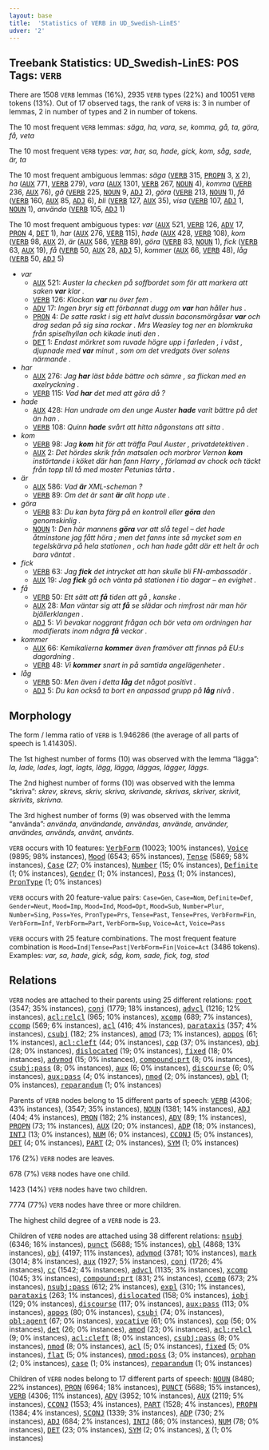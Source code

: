 ```yaml
---
layout: base
title:  'Statistics of VERB in UD_Swedish-LinES'
udver: '2'
---
```


## Treebank Statistics: UD_Swedish-LinES: POS Tags: `VERB`

There are 1508 `VERB` lemmas (16%), 2935 `VERB` types (22%) and 10051 `VERB` tokens (13%).
Out of 17 observed tags, the rank of `VERB` is: 3 in number of lemmas, 2 in number of types and 2 in number of tokens.

The 10 most frequent `VERB` lemmas: <em>säga, ha, vara, se, komma, gå, ta, göra, få, veta</em>

The 10 most frequent `VERB` types:  <em>var, har, sa, hade, gick, kom, såg, sade, är, ta</em>

The 10 most frequent ambiguous lemmas: <em>säga</em> (<tt><a href="sv_lines-pos-VERB.html">VERB</a></tt> 315, <tt><a href="sv_lines-pos-PROPN.html">PROPN</a></tt> 3, <tt><a href="sv_lines-pos-X.html">X</a></tt> 2), <em>ha</em> (<tt><a href="sv_lines-pos-AUX.html">AUX</a></tt> 771, <tt><a href="sv_lines-pos-VERB.html">VERB</a></tt> 279), <em>vara</em> (<tt><a href="sv_lines-pos-AUX.html">AUX</a></tt> 1301, <tt><a href="sv_lines-pos-VERB.html">VERB</a></tt> 267, <tt><a href="sv_lines-pos-NOUN.html">NOUN</a></tt> 4), <em>komma</em> (<tt><a href="sv_lines-pos-VERB.html">VERB</a></tt> 236, <tt><a href="sv_lines-pos-AUX.html">AUX</a></tt> 76), <em>gå</em> (<tt><a href="sv_lines-pos-VERB.html">VERB</a></tt> 225, <tt><a href="sv_lines-pos-NOUN.html">NOUN</a></tt> 9, <tt><a href="sv_lines-pos-ADJ.html">ADJ</a></tt> 2), <em>göra</em> (<tt><a href="sv_lines-pos-VERB.html">VERB</a></tt> 213, <tt><a href="sv_lines-pos-NOUN.html">NOUN</a></tt> 1), <em>få</em> (<tt><a href="sv_lines-pos-VERB.html">VERB</a></tt> 160, <tt><a href="sv_lines-pos-AUX.html">AUX</a></tt> 85, <tt><a href="sv_lines-pos-ADJ.html">ADJ</a></tt> 6), <em>bli</em> (<tt><a href="sv_lines-pos-VERB.html">VERB</a></tt> 127, <tt><a href="sv_lines-pos-AUX.html">AUX</a></tt> 35), <em>visa</em> (<tt><a href="sv_lines-pos-VERB.html">VERB</a></tt> 107, <tt><a href="sv_lines-pos-ADJ.html">ADJ</a></tt> 1, <tt><a href="sv_lines-pos-NOUN.html">NOUN</a></tt> 1), <em>använda</em> (<tt><a href="sv_lines-pos-VERB.html">VERB</a></tt> 105, <tt><a href="sv_lines-pos-ADJ.html">ADJ</a></tt> 1)

The 10 most frequent ambiguous types:  <em>var</em> (<tt><a href="sv_lines-pos-AUX.html">AUX</a></tt> 521, <tt><a href="sv_lines-pos-VERB.html">VERB</a></tt> 126, <tt><a href="sv_lines-pos-ADV.html">ADV</a></tt> 17, <tt><a href="sv_lines-pos-PRON.html">PRON</a></tt> 4, <tt><a href="sv_lines-pos-DET.html">DET</a></tt> 1), <em>har</em> (<tt><a href="sv_lines-pos-AUX.html">AUX</a></tt> 276, <tt><a href="sv_lines-pos-VERB.html">VERB</a></tt> 115), <em>hade</em> (<tt><a href="sv_lines-pos-AUX.html">AUX</a></tt> 428, <tt><a href="sv_lines-pos-VERB.html">VERB</a></tt> 108), <em>kom</em> (<tt><a href="sv_lines-pos-VERB.html">VERB</a></tt> 98, <tt><a href="sv_lines-pos-AUX.html">AUX</a></tt> 2), <em>är</em> (<tt><a href="sv_lines-pos-AUX.html">AUX</a></tt> 586, <tt><a href="sv_lines-pos-VERB.html">VERB</a></tt> 89), <em>göra</em> (<tt><a href="sv_lines-pos-VERB.html">VERB</a></tt> 83, <tt><a href="sv_lines-pos-NOUN.html">NOUN</a></tt> 1), <em>fick</em> (<tt><a href="sv_lines-pos-VERB.html">VERB</a></tt> 63, <tt><a href="sv_lines-pos-AUX.html">AUX</a></tt> 19), <em>få</em> (<tt><a href="sv_lines-pos-VERB.html">VERB</a></tt> 50, <tt><a href="sv_lines-pos-AUX.html">AUX</a></tt> 28, <tt><a href="sv_lines-pos-ADJ.html">ADJ</a></tt> 5), <em>kommer</em> (<tt><a href="sv_lines-pos-AUX.html">AUX</a></tt> 66, <tt><a href="sv_lines-pos-VERB.html">VERB</a></tt> 48), <em>låg</em> (<tt><a href="sv_lines-pos-VERB.html">VERB</a></tt> 50, <tt><a href="sv_lines-pos-ADJ.html">ADJ</a></tt> 5)


* <em>var</em>
  * <tt><a href="sv_lines-pos-AUX.html">AUX</a></tt> 521: <em>Auster la checken på soffbordet som för att markera att saken <b>var</b> klar .</em>
  * <tt><a href="sv_lines-pos-VERB.html">VERB</a></tt> 126: <em>Klockan <b>var</b> nu över fem .</em>
  * <tt><a href="sv_lines-pos-ADV.html">ADV</a></tt> 17: <em>Ingen bryr sig ett förbannat dugg om <b>var</b> han håller hus .</em>
  * <tt><a href="sv_lines-pos-PRON.html">PRON</a></tt> 4: <em>De satte raskt i sig ett halvt dussin baconsmörgåsar <b>var</b> och drog sedan på sig sina rockar . Mrs Weasley tog ner en blomkruka från spiselhyllan och kikade inuti den .</em>
  * <tt><a href="sv_lines-pos-DET.html">DET</a></tt> 1: <em>Endast mörkret som ruvade högre upp i farleden , i väst , djupnade med <b>var</b> minut , som om det vredgats över solens närmande .</em>
* <em>har</em>
  * <tt><a href="sv_lines-pos-AUX.html">AUX</a></tt> 276: <em>Jag <b>har</b> läst både bättre och sämre , sa flickan med en axelryckning .</em>
  * <tt><a href="sv_lines-pos-VERB.html">VERB</a></tt> 115: <em>Vad <b>har</b> det med att göra då ?</em>
* <em>hade</em>
  * <tt><a href="sv_lines-pos-AUX.html">AUX</a></tt> 428: <em>Han undrade om den unge Auster <b>hade</b> varit bättre på det än han .</em>
  * <tt><a href="sv_lines-pos-VERB.html">VERB</a></tt> 108: <em>Quinn <b>hade</b> svårt att hitta någonstans att sitta .</em>
* <em>kom</em>
  * <tt><a href="sv_lines-pos-VERB.html">VERB</a></tt> 98: <em>Jag <b>kom</b> hit för att träffa Paul Auster , privatdetektiven .</em>
  * <tt><a href="sv_lines-pos-AUX.html">AUX</a></tt> 2: <em>Det hördes skrik från matsalen och morbror Vernon <b>kom</b> instörtande i köket där han fann Harry , förlamad av chock och täckt från topp till tå med moster Petunias tårta .</em>
* <em>är</em>
  * <tt><a href="sv_lines-pos-AUX.html">AUX</a></tt> 586: <em>Vad <b>är</b> XML-scheman ?</em>
  * <tt><a href="sv_lines-pos-VERB.html">VERB</a></tt> 89: <em>Om det är sant <b>är</b> allt hopp ute .</em>
* <em>göra</em>
  * <tt><a href="sv_lines-pos-VERB.html">VERB</a></tt> 83: <em>Du kan byta färg på en kontroll eller <b>göra</b> den genomskinlig .</em>
  * <tt><a href="sv_lines-pos-NOUN.html">NOUN</a></tt> 1: <em>Den här mannens <b>göra</b> var att slå tegel – det hade åtminstone jag fått höra ; men det fanns inte så mycket som en tegelskärva på hela stationen , och han hade gått där ett helt år och bara väntat .</em>
* <em>fick</em>
  * <tt><a href="sv_lines-pos-VERB.html">VERB</a></tt> 63: <em>Jag <b>fick</b> det intrycket att han skulle bli FN-ambassadör .</em>
  * <tt><a href="sv_lines-pos-AUX.html">AUX</a></tt> 19: <em>Jag <b>fick</b> gå och vänta på stationen i tio dagar – en evighet .</em>
* <em>få</em>
  * <tt><a href="sv_lines-pos-VERB.html">VERB</a></tt> 50: <em>Ett sätt att <b>få</b> tiden att gå , kanske .</em>
  * <tt><a href="sv_lines-pos-AUX.html">AUX</a></tt> 28: <em>Man väntar sig att <b>få</b> se slädar och rimfrost när man hör bjällerklangen .</em>
  * <tt><a href="sv_lines-pos-ADJ.html">ADJ</a></tt> 5: <em>Vi bevakar noggrant frågan och bör veta om ordningen har modifierats inom några <b>få</b> veckor .</em>
* <em>kommer</em>
  * <tt><a href="sv_lines-pos-AUX.html">AUX</a></tt> 66: <em>Kemikalierna <b>kommer</b> även framöver att finnas på EU:s dagordning .</em>
  * <tt><a href="sv_lines-pos-VERB.html">VERB</a></tt> 48: <em>Vi <b>kommer</b> snart in på samtida angelägenheter .</em>
* <em>låg</em>
  * <tt><a href="sv_lines-pos-VERB.html">VERB</a></tt> 50: <em>Men även i detta <b>låg</b> det något positivt .</em>
  * <tt><a href="sv_lines-pos-ADJ.html">ADJ</a></tt> 5: <em>Du kan också ta bort en anpassad grupp på <b>låg</b> nivå .</em>

## Morphology

The form / lemma ratio of `VERB` is 1.946286 (the average of all parts of speech is 1.414305).

The 1st highest number of forms (10) was observed with the lemma “lägga”: <em>la, lade, lades, lagt, lagts, lägg, lägga, läggas, lägger, läggs</em>.

The 2nd highest number of forms (10) was observed with the lemma “skriva”: <em>skrev, skrevs, skriv, skriva, skrivande, skrivas, skriver, skrivit, skrivits, skrivna</em>.

The 3rd highest number of forms (9) was observed with the lemma “använda”: <em>använda, användande, användas, använde, använder, användes, används, använt, använts</em>.

`VERB` occurs with 10 features: <tt><a href="sv_lines-feat-VerbForm.html">VerbForm</a></tt> (10023; 100% instances), <tt><a href="sv_lines-feat-Voice.html">Voice</a></tt> (9895; 98% instances), <tt><a href="sv_lines-feat-Mood.html">Mood</a></tt> (6543; 65% instances), <tt><a href="sv_lines-feat-Tense.html">Tense</a></tt> (5869; 58% instances), <tt><a href="sv_lines-feat-Case.html">Case</a></tt> (27; 0% instances), <tt><a href="sv_lines-feat-Number.html">Number</a></tt> (15; 0% instances), <tt><a href="sv_lines-feat-Definite.html">Definite</a></tt> (1; 0% instances), <tt><a href="sv_lines-feat-Gender.html">Gender</a></tt> (1; 0% instances), <tt><a href="sv_lines-feat-Poss.html">Poss</a></tt> (1; 0% instances), <tt><a href="sv_lines-feat-PronType.html">PronType</a></tt> (1; 0% instances)

`VERB` occurs with 20 feature-value pairs: `Case=Gen`, `Case=Nom`, `Definite=Def`, `Gender=Neut`, `Mood=Imp`, `Mood=Ind`, `Mood=Opt`, `Mood=Sub`, `Number=Plur`, `Number=Sing`, `Poss=Yes`, `PronType=Prs`, `Tense=Past`, `Tense=Pres`, `VerbForm=Fin`, `VerbForm=Inf`, `VerbForm=Part`, `VerbForm=Sup`, `Voice=Act`, `Voice=Pass`

`VERB` occurs with 25 feature combinations.
The most frequent feature combination is `Mood=Ind|Tense=Past|VerbForm=Fin|Voice=Act` (3486 tokens).
Examples: <em>var, sa, hade, gick, såg, kom, sade, fick, tog, stod</em>


## Relations

`VERB` nodes are attached to their parents using 25 different relations: <tt><a href="sv_lines-dep-root.html">root</a></tt> (3547; 35% instances), <tt><a href="sv_lines-dep-conj.html">conj</a></tt> (1779; 18% instances), <tt><a href="sv_lines-dep-advcl.html">advcl</a></tt> (1216; 12% instances), <tt><a href="sv_lines-dep-acl-relcl.html">acl:relcl</a></tt> (965; 10% instances), <tt><a href="sv_lines-dep-xcomp.html">xcomp</a></tt> (689; 7% instances), <tt><a href="sv_lines-dep-ccomp.html">ccomp</a></tt> (569; 6% instances), <tt><a href="sv_lines-dep-acl.html">acl</a></tt> (416; 4% instances), <tt><a href="sv_lines-dep-parataxis.html">parataxis</a></tt> (357; 4% instances), <tt><a href="sv_lines-dep-csubj.html">csubj</a></tt> (182; 2% instances), <tt><a href="sv_lines-dep-amod.html">amod</a></tt> (73; 1% instances), <tt><a href="sv_lines-dep-appos.html">appos</a></tt> (61; 1% instances), <tt><a href="sv_lines-dep-acl-cleft.html">acl:cleft</a></tt> (44; 0% instances), <tt><a href="sv_lines-dep-cop.html">cop</a></tt> (37; 0% instances), <tt><a href="sv_lines-dep-obj.html">obj</a></tt> (28; 0% instances), <tt><a href="sv_lines-dep-dislocated.html">dislocated</a></tt> (19; 0% instances), <tt><a href="sv_lines-dep-fixed.html">fixed</a></tt> (18; 0% instances), <tt><a href="sv_lines-dep-advmod.html">advmod</a></tt> (15; 0% instances), <tt><a href="sv_lines-dep-compound-prt.html">compound:prt</a></tt> (8; 0% instances), <tt><a href="sv_lines-dep-csubj-pass.html">csubj:pass</a></tt> (8; 0% instances), <tt><a href="sv_lines-dep-aux.html">aux</a></tt> (6; 0% instances), <tt><a href="sv_lines-dep-discourse.html">discourse</a></tt> (6; 0% instances), <tt><a href="sv_lines-dep-aux-pass.html">aux:pass</a></tt> (4; 0% instances), <tt><a href="sv_lines-dep-nmod.html">nmod</a></tt> (2; 0% instances), <tt><a href="sv_lines-dep-obl.html">obl</a></tt> (1; 0% instances), <tt><a href="sv_lines-dep-reparandum.html">reparandum</a></tt> (1; 0% instances)

Parents of `VERB` nodes belong to 15 different parts of speech: <tt><a href="sv_lines-pos-VERB.html">VERB</a></tt> (4306; 43% instances),  (3547; 35% instances), <tt><a href="sv_lines-pos-NOUN.html">NOUN</a></tt> (1381; 14% instances), <tt><a href="sv_lines-pos-ADJ.html">ADJ</a></tt> (404; 4% instances), <tt><a href="sv_lines-pos-PRON.html">PRON</a></tt> (182; 2% instances), <tt><a href="sv_lines-pos-ADV.html">ADV</a></tt> (89; 1% instances), <tt><a href="sv_lines-pos-PROPN.html">PROPN</a></tt> (73; 1% instances), <tt><a href="sv_lines-pos-AUX.html">AUX</a></tt> (20; 0% instances), <tt><a href="sv_lines-pos-ADP.html">ADP</a></tt> (18; 0% instances), <tt><a href="sv_lines-pos-INTJ.html">INTJ</a></tt> (13; 0% instances), <tt><a href="sv_lines-pos-NUM.html">NUM</a></tt> (6; 0% instances), <tt><a href="sv_lines-pos-CCONJ.html">CCONJ</a></tt> (5; 0% instances), <tt><a href="sv_lines-pos-DET.html">DET</a></tt> (4; 0% instances), <tt><a href="sv_lines-pos-PART.html">PART</a></tt> (2; 0% instances), <tt><a href="sv_lines-pos-SYM.html">SYM</a></tt> (1; 0% instances)

176 (2%) `VERB` nodes are leaves.

678 (7%) `VERB` nodes have one child.

1423 (14%) `VERB` nodes have two children.

7774 (77%) `VERB` nodes have three or more children.

The highest child degree of a `VERB` node is 23.

Children of `VERB` nodes are attached using 38 different relations: <tt><a href="sv_lines-dep-nsubj.html">nsubj</a></tt> (6346; 16% instances), <tt><a href="sv_lines-dep-punct.html">punct</a></tt> (5688; 15% instances), <tt><a href="sv_lines-dep-obl.html">obl</a></tt> (4868; 13% instances), <tt><a href="sv_lines-dep-obj.html">obj</a></tt> (4197; 11% instances), <tt><a href="sv_lines-dep-advmod.html">advmod</a></tt> (3781; 10% instances), <tt><a href="sv_lines-dep-mark.html">mark</a></tt> (3014; 8% instances), <tt><a href="sv_lines-dep-aux.html">aux</a></tt> (1927; 5% instances), <tt><a href="sv_lines-dep-conj.html">conj</a></tt> (1726; 4% instances), <tt><a href="sv_lines-dep-cc.html">cc</a></tt> (1542; 4% instances), <tt><a href="sv_lines-dep-advcl.html">advcl</a></tt> (1135; 3% instances), <tt><a href="sv_lines-dep-xcomp.html">xcomp</a></tt> (1045; 3% instances), <tt><a href="sv_lines-dep-compound-prt.html">compound:prt</a></tt> (831; 2% instances), <tt><a href="sv_lines-dep-ccomp.html">ccomp</a></tt> (673; 2% instances), <tt><a href="sv_lines-dep-nsubj-pass.html">nsubj:pass</a></tt> (612; 2% instances), <tt><a href="sv_lines-dep-expl.html">expl</a></tt> (310; 1% instances), <tt><a href="sv_lines-dep-parataxis.html">parataxis</a></tt> (263; 1% instances), <tt><a href="sv_lines-dep-dislocated.html">dislocated</a></tt> (158; 0% instances), <tt><a href="sv_lines-dep-iobj.html">iobj</a></tt> (129; 0% instances), <tt><a href="sv_lines-dep-discourse.html">discourse</a></tt> (117; 0% instances), <tt><a href="sv_lines-dep-aux-pass.html">aux:pass</a></tt> (113; 0% instances), <tt><a href="sv_lines-dep-appos.html">appos</a></tt> (80; 0% instances), <tt><a href="sv_lines-dep-csubj.html">csubj</a></tt> (74; 0% instances), <tt><a href="sv_lines-dep-obl-agent.html">obl:agent</a></tt> (67; 0% instances), <tt><a href="sv_lines-dep-vocative.html">vocative</a></tt> (61; 0% instances), <tt><a href="sv_lines-dep-cop.html">cop</a></tt> (56; 0% instances), <tt><a href="sv_lines-dep-det.html">det</a></tt> (26; 0% instances), <tt><a href="sv_lines-dep-amod.html">amod</a></tt> (23; 0% instances), <tt><a href="sv_lines-dep-acl-relcl.html">acl:relcl</a></tt> (9; 0% instances), <tt><a href="sv_lines-dep-acl-cleft.html">acl:cleft</a></tt> (8; 0% instances), <tt><a href="sv_lines-dep-csubj-pass.html">csubj:pass</a></tt> (8; 0% instances), <tt><a href="sv_lines-dep-nmod.html">nmod</a></tt> (8; 0% instances), <tt><a href="sv_lines-dep-acl.html">acl</a></tt> (5; 0% instances), <tt><a href="sv_lines-dep-fixed.html">fixed</a></tt> (5; 0% instances), <tt><a href="sv_lines-dep-flat.html">flat</a></tt> (5; 0% instances), <tt><a href="sv_lines-dep-nmod-poss.html">nmod:poss</a></tt> (3; 0% instances), <tt><a href="sv_lines-dep-orphan.html">orphan</a></tt> (2; 0% instances), <tt><a href="sv_lines-dep-case.html">case</a></tt> (1; 0% instances), <tt><a href="sv_lines-dep-reparandum.html">reparandum</a></tt> (1; 0% instances)

Children of `VERB` nodes belong to 17 different parts of speech: <tt><a href="sv_lines-pos-NOUN.html">NOUN</a></tt> (8480; 22% instances), <tt><a href="sv_lines-pos-PRON.html">PRON</a></tt> (6964; 18% instances), <tt><a href="sv_lines-pos-PUNCT.html">PUNCT</a></tt> (5688; 15% instances), <tt><a href="sv_lines-pos-VERB.html">VERB</a></tt> (4306; 11% instances), <tt><a href="sv_lines-pos-ADV.html">ADV</a></tt> (3952; 10% instances), <tt><a href="sv_lines-pos-AUX.html">AUX</a></tt> (2119; 5% instances), <tt><a href="sv_lines-pos-CCONJ.html">CCONJ</a></tt> (1553; 4% instances), <tt><a href="sv_lines-pos-PART.html">PART</a></tt> (1528; 4% instances), <tt><a href="sv_lines-pos-PROPN.html">PROPN</a></tt> (1384; 4% instances), <tt><a href="sv_lines-pos-SCONJ.html">SCONJ</a></tt> (1339; 3% instances), <tt><a href="sv_lines-pos-ADP.html">ADP</a></tt> (730; 2% instances), <tt><a href="sv_lines-pos-ADJ.html">ADJ</a></tt> (684; 2% instances), <tt><a href="sv_lines-pos-INTJ.html">INTJ</a></tt> (86; 0% instances), <tt><a href="sv_lines-pos-NUM.html">NUM</a></tt> (78; 0% instances), <tt><a href="sv_lines-pos-DET.html">DET</a></tt> (23; 0% instances), <tt><a href="sv_lines-pos-SYM.html">SYM</a></tt> (2; 0% instances), <tt><a href="sv_lines-pos-X.html">X</a></tt> (1; 0% instances)

